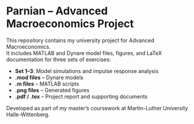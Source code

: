 # Parnian – Advanced Macroeconomics Project

This repository contains my university project for Advanced Macroeconomics.  
It includes MATLAB and Dynare model files, figures, and LaTeX documentation for three sets of exercises:

- **Set 1–3**: Model simulations and impulse response analysis  
- **.mod files** – Dynare models  
- **.m files** – MATLAB scripts  
- **.png files** – Generated figures  
- **.pdf / .tex** – Project report and supporting documents

Developed as part of my master’s coursework at Martin-Luther University Halle-Wittenberg.
